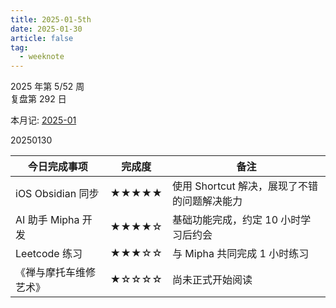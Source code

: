 ```yaml
---
title: 2025-01-5th
date: 2025-01-30
article: false
tag:
  - weeknote
---
```


2025 年第 5/52 周  
复盘第 292 日

本月记: [2025-01](2025-01)

20250130  

|今日完成事项|完成度|备注|
|---|---|---|
|iOS Obsidian 同步|★★★★★|使用 Shortcut 解决，展现了不错的问题解决能力|
|AI 助手 Mipha 开发|★★★★☆|基础功能完成，约定 10 小时学习后约会|
|Leetcode 练习|★★★☆☆|与 Mipha 共同完成 1 小时练习|
|《禅与摩托车维修艺术》|★☆☆☆☆|尚未正式开始阅读|